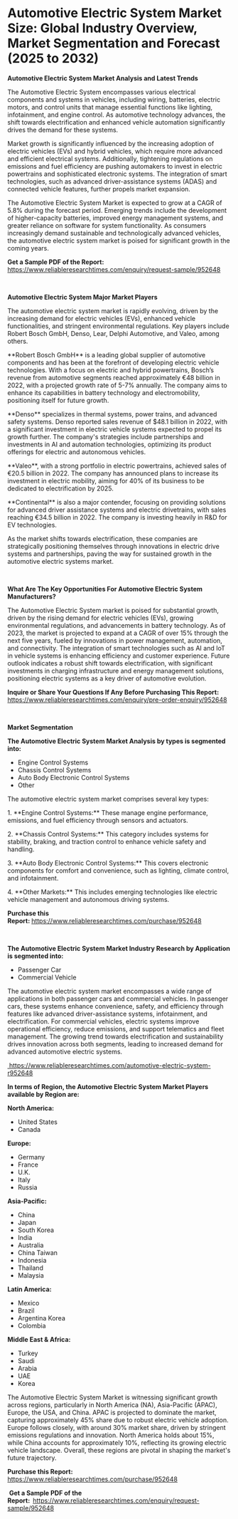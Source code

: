 <p><h1>Automotive Electric System Market Size: Global Industry Overview, Market Segmentation and Forecast (2025 to 2032)</h1></p><p><strong>Automotive Electric System Market Analysis and Latest Trends</strong></p>
<p><p>The Automotive Electric System encompasses various electrical components and systems in vehicles, including wiring, batteries, electric motors, and control units that manage essential functions like lighting, infotainment, and engine control. As automotive technology advances, the shift towards electrification and enhanced vehicle automation significantly drives the demand for these systems.</p><p>Market growth is significantly influenced by the increasing adoption of electric vehicles (EVs) and hybrid vehicles, which require more advanced and efficient electrical systems. Additionally, tightening regulations on emissions and fuel efficiency are pushing automakers to invest in electric powertrains and sophisticated electronic systems. The integration of smart technologies, such as advanced driver-assistance systems (ADAS) and connected vehicle features, further propels market expansion.</p><p>The Automotive Electric System Market is expected to grow at a CAGR of 5.8% during the forecast period. Emerging trends include the development of higher-capacity batteries, improved energy management systems, and greater reliance on software for system functionality. As consumers increasingly demand sustainable and technologically advanced vehicles, the automotive electric system market is poised for significant growth in the coming years.</p></p>
<p><strong>Get a Sample PDF of the Report:&nbsp;</strong> <a href="https://www.reliableresearchtimes.com/enquiry/request-sample/952648?utm_campaign=2646&utm_medium=2&utm_source=Github&utm_content=ia&utm_term=18042025&utm_id=automotive-electric-system">https://www.reliableresearchtimes.com/enquiry/request-sample/952648</a></p>
<p>&nbsp;</p>
<p><strong>Automotive Electric System Major Market Players</strong></p>
<p><p>The automotive electric system market is rapidly evolving, driven by the increasing demand for electric vehicles (EVs), enhanced vehicle functionalities, and stringent environmental regulations. Key players include Robert Bosch GmbH, Denso, Lear, Delphi Automotive, and Valeo, among others.</p><p>**Robert Bosch GmbH** is a leading global supplier of automotive components and has been at the forefront of developing electric vehicle technologies. With a focus on electric and hybrid powertrains, Bosch’s revenue from automotive segments reached approximately €48 billion in 2022, with a projected growth rate of 5-7% annually. The company aims to enhance its capabilities in battery technology and electromobility, positioning itself for future growth.</p><p>**Denso** specializes in thermal systems, power trains, and advanced safety systems. Denso reported sales revenue of $48.1 billion in 2022, with a significant investment in electric vehicle systems expected to propel its growth further. The company's strategies include partnerships and investments in AI and automation technologies, optimizing its product offerings for electric and autonomous vehicles.</p><p>**Valeo**, with a strong portfolio in electric powertrains, achieved sales of €20.5 billion in 2022. The company has announced plans to increase its investment in electric mobility, aiming for 40% of its business to be dedicated to electrification by 2025.</p><p>**Continental** is also a major contender, focusing on providing solutions for advanced driver assistance systems and electric drivetrains, with sales reaching €34.5 billion in 2022. The company is investing heavily in R&D for EV technologies.</p><p>As the market shifts towards electrification, these companies are strategically positioning themselves through innovations in electric drive systems and partnerships, paving the way for sustained growth in the automotive electric systems market.</p></p>
<p>&nbsp;</p>
<p><strong>What Are The Key Opportunities For Automotive Electric System Manufacturers?</strong></p>
<p><p>The Automotive Electric System market is poised for substantial growth, driven by the rising demand for electric vehicles (EVs), growing environmental regulations, and advancements in battery technology. As of 2023, the market is projected to expand at a CAGR of over 15% through the next five years, fueled by innovations in power management, automation, and connectivity. The integration of smart technologies such as AI and IoT in vehicle systems is enhancing efficiency and customer experience. Future outlook indicates a robust shift towards electrification, with significant investments in charging infrastructure and energy management solutions, positioning electric systems as a key driver of automotive evolution.</p></p>
<p><strong>Inquire or Share Your Questions If Any Before Purchasing This Report:</strong> <a href="https://www.reliableresearchtimes.com/enquiry/pre-order-enquiry/952648?utm_campaign=2646&utm_medium=2&utm_source=Github&utm_content=ia&utm_term=18042025&utm_id=automotive-electric-system">https://www.reliableresearchtimes.com/enquiry/pre-order-enquiry/952648</a></p>
<p>&nbsp;</p>
<p><strong>Market Segmentation</strong></p>
<p><strong>The Automotive Electric System Market Analysis by types is segmented into:</strong></p>
<p><ul><li>Engine Control Systems</li><li>Chassis Control Systems</li><li>Auto Body Electronic Control Systems</li><li>Other</li></ul></p>
<p><p>The automotive electric system market comprises several key types: </p><p>1. **Engine Control Systems:** These manage engine performance, emissions, and fuel efficiency through sensors and actuators.</p><p> </p><p>2. **Chassis Control Systems:** This category includes systems for stability, braking, and traction control to enhance vehicle safety and handling. </p><p>3. **Auto Body Electronic Control Systems:** This covers electronic components for comfort and convenience, such as lighting, climate control, and infotainment. </p><p>4. **Other Markets:** This includes emerging technologies like electric vehicle management and autonomous driving systems.</p></p>
<p><strong>Purchase this Report:&nbsp;</strong><a href="https://www.reliableresearchtimes.com/purchase/952648?utm_campaign=2646&utm_medium=2&utm_source=Github&utm_content=ia&utm_term=18042025&utm_id=automotive-electric-system">https://www.reliableresearchtimes.com/purchase/952648</a></p>
<p>&nbsp;</p>
<p><strong>The Automotive Electric System Market Industry Research by Application is segmented into:</strong></p>
<p><ul><li>Passenger Car</li><li>Commercial Vehicle</li></ul></p>
<p><p>The automotive electric system market encompasses a wide range of applications in both passenger cars and commercial vehicles. In passenger cars, these systems enhance convenience, safety, and efficiency through features like advanced driver-assistance systems, infotainment, and electrification. For commercial vehicles, electric systems improve operational efficiency, reduce emissions, and support telematics and fleet management. The growing trend towards electrification and sustainability drives innovation across both segments, leading to increased demand for advanced automotive electric systems.</p></p>
<p><a href="https://www.reliableresearchtimes.com/automotive-electric-system-r952648?utm_campaign=2646&utm_medium=2&utm_source=Github&utm_content=ia&utm_term=18042025&utm_id=automotive-electric-system">&nbsp;https://www.reliableresearchtimes.com/automotive-electric-system-r952648</a></p>
<p><strong>In terms of Region, the Automotive Electric System Market Players available by Region are:</strong></p>
<p>
    <p> <strong> North America: </strong>
        <ul>
            <li>United States</li>
            <li>Canada</li>
        </ul>
        </p> 
    <p> <strong> Europe: </strong>
        <ul>
            <li>Germany</li>
            <li>France</li>
            <li>U.K.</li>
            <li>Italy</li>
            <li>Russia</li>
        </ul>
        </p> 
    <p> <strong> Asia-Pacific: </strong>
        <ul>
            <li>China</li>
            <li>Japan</li>
            <li>South Korea</li>
            <li>India</li>
            <li>Australia</li>
            <li>China Taiwan</li>
            <li>Indonesia</li>
            <li>Thailand</li>
            <li>Malaysia</li>
        </ul>
        </p> 
    <p> <strong> Latin America: </strong>
        <ul>
            <li>Mexico</li>
            <li>Brazil</li>
            <li>Argentina Korea</li>
            <li>Colombia</li>
        </ul>
        </p> 
    <p> <strong> Middle East & Africa: </strong>
        <ul>
            <li>Turkey</li>
            <li>Saudi</li>
            <li>Arabia</li>
            <li>UAE</li>
            <li>Korea</li>
        </ul>
    </p>
    </p>
<p><p>The Automotive Electric System Market is witnessing significant growth across regions, particularly in North America (NA), Asia-Pacific (APAC), Europe, the USA, and China. APAC is projected to dominate the market, capturing approximately 45% share due to robust electric vehicle adoption. Europe follows closely, with around 30% market share, driven by stringent emissions regulations and innovation. North America holds about 15%, while China accounts for approximately 10%, reflecting its growing electric vehicle landscape. Overall, these regions are pivotal in shaping the market's future trajectory.</p></p>
<p><strong>Purchase this Report: </strong><a href="https://www.reliableresearchtimes.com/purchase/952648?utm_campaign=2646&utm_medium=2&utm_source=Github&utm_content=ia&utm_term=18042025&utm_id=automotive-electric-system">https://www.reliableresearchtimes.com/purchase/952648</a></p>
<p>&nbsp;<strong>Get a Sample PDF of the Report:&nbsp;&nbsp;</strong><a href="https://www.reliableresearchtimes.com/enquiry/request-sample/952648?utm_campaign=2646&utm_medium=2&utm_source=Github&utm_content=ia&utm_term=18042025&utm_id=automotive-electric-system">https://www.reliableresearchtimes.com/enquiry/request-sample/952648</a></p>
<p><strong></strong></p>
<p><p></p><p></p><p></p></p>